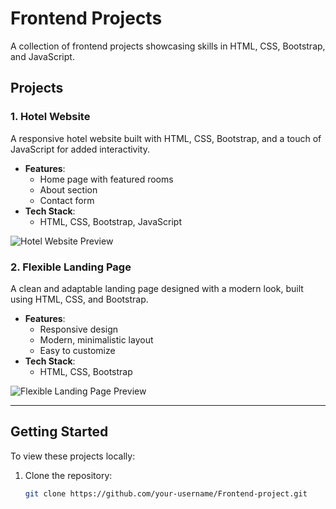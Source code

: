 # Frontend Projects

A collection of frontend projects showcasing skills in HTML, CSS, Bootstrap, and JavaScript.

## Projects

### 1. Hotel Website
A responsive hotel website built with HTML, CSS, Bootstrap, and a touch of JavaScript for added interactivity.

- **Features**: 
  - Home page with featured rooms
  - About section
  - Contact form
- **Tech Stack**:
  - HTML, CSS, Bootstrap, JavaScript

![Hotel Website Preview](https://github.com/anujkp-97/Frontend-Project/blob/main/HTML-CSS-Bootstrap-Project/Hotel-website/Hotel-Website-Preview.png)

### 2. Flexible Landing Page
A clean and adaptable landing page designed with a modern look, built using HTML, CSS, and Bootstrap.

- **Features**:
  - Responsive design
  - Modern, minimalistic layout
  - Easy to customize
- **Tech Stack**:
  - HTML, CSS, Bootstrap

![Flexible Landing Page Preview](HTML-css-bootstrap-project/Flexible-Landing-Page/Landing-Page-Preview.png)

---

## Getting Started

To view these projects locally:
1. Clone the repository:
   ```bash
   git clone https://github.com/your-username/Frontend-project.git
